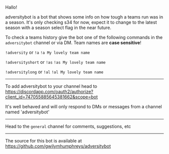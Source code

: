 Hallo!

adversitybot is a bot that shows some info on how tough a teams run was in a season. It's only checking s34 for now, expect it to change to the latest season with a season select flag in the near future.


To check a teams history give the bot one of the following commands in the `adversitybot` channel or via DM. Team names are **case sensitive**!

`!adversity` or `!a` <team name>
```!a My lovely team name```

`!adversityshort` or `!as` <team name>
```!as My lovely team name```

`!adversitylong` or `!al` <team name>
```!al My lovely team name```

--------------------------------------------------------------------------------------------------------------------------------

To add adversitybot to your channel head to <https://discordapp.com/oauth2/authorize?client_id=747055885645381662&scope=bot>

It's well behaved and will only respond to DMs or messages from a channel named 'adversitybot'

--------------------------------------------------------------------------------------------------------------------------------

Head to the `general` channel for comments, suggestions, etc

--------------------------------------------------------------------------------------------------------------------------------

The source for this bot is available at <https://github.com/gwilymhumphreys/adversitybot>
